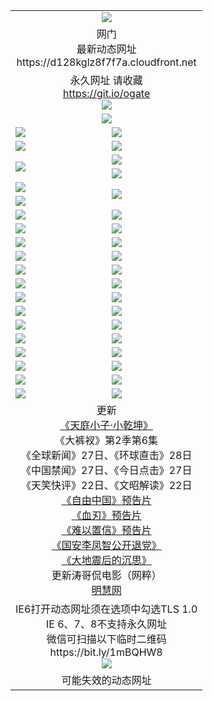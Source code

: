 ﻿<table>
  <tr></tr>
  <tr><td colspan=2 align=center><img src="https://d128kglz8f7f7a.cloudfront.net/Up/oGate.jpg" /></td></tr>
  <tr><td colspan=2 align=center>网门<br>最新动态网址
<br>https://d128kglz8f7f7a.cloudfront.net
    </td>
  </tr>
  <tr>
    <td colspan=2 align=center>永久网址 请收藏<br/><a href="https://git.io/ogate" target="_blank">https://git.io/ogate</a><br/><a href="https://d128kglz8f7f7a.cloudfront.net/Up/0WMGDL2.png" target="_blank"><img src="https://d128kglz8f7f7a.cloudfront.net/Up/0WMGD2.png"/></a></td>
    <!--td align=center>临时网址 微信用<br/><a href="https://bit.ly/1mBQHW8" target="_blank">https://bit.ly/1mBQHW8</a><br/><a href="https://d128kglz8f7f7a.cloudfront.net/Up/0WMGDL3.png" target="_blank"><img src="https://d128kglz8f7f7a.cloudfront.net/Up/0WMGD3.png"/></a></td-->
  </tr>
  <tr>
    <td colspan=2 align=center><a href="https://d128kglz8f7f7a.cloudfront.net/ogUP.aspx?name=0oGate.apk" target="_blank"><img src="https://d128kglz8f7f7a.cloudfront.net/Up/0WMAZ.jpg" /></a></td>
  </tr>
  <tr>
    <td><a href="https://d128kglz8f7f7a.cloudfront.net/ogNice.aspx" target="_blank"><img src="https://d128kglz8f7f7a.cloudfront.net/Up/0WCYY.jpg" /></a></td>
    <td><a href="https://d128kglz8f7f7a.cloudfront.net/onCO.aspx?ob=600%E4%BA%8B%E7%89%A9&op=%E5%A2%9E%E5%88%A0%E6%94%B9&args=WH1~%23%E7%B1%BB%E5%9E%8B6%E6%96%B0%E9%97%BB%7c%23%E7%B1%BB%E5%9E%8B6%E8%AF%84%E8%AE%BA&mode=" target="_blank"><img src="https://d128kglz8f7f7a.cloudfront.net/Up/0WZTT.jpg" /></a></td> 
  </tr>
  <tr>
    <td><a href="https://d128kglz8f7f7a.cloudfront.net/ogDY.aspx" target="_blank"><img src="https://d128kglz8f7f7a.cloudfront.net/Up/0FK.jpg" /></a></td>
    <td><a href="https://d128kglz8f7f7a.cloudfront.net/ogST.aspx" target="_blank"><img src="https://d128kglz8f7f7a.cloudfront.net/Up/0ST.jpg" /></a></td> 
  </tr>
  <tr>
    <td rowspan=2><a href="https://d128kglz8f7f7a.cloudfront.net/ogUP.aspx?name=WJ.mp4&count=T:1,480P:1" target="_blank"><img src="https://d128kglz8f7f7a.cloudfront.net/Up/WJ.jpg" /></a></td>
    <td><a href="https://d128kglz8f7f7a.cloudfront.net/ogUP.aspx?name=11DKC.mp4&count=T:2,2:6,1:16" target="_blank"><img src="https://d128kglz8f7f7a.cloudfront.net/Up/11DKC.jpg" /></a></td> 
  </tr>
  <tr>
    <td><a href="https://d128kglz8f7f7a.cloudfront.net/ogUP.aspx?name=LRSH.mp4&count=W:13,2:10" target="_blank"><img src="https://d128kglz8f7f7a.cloudfront.net/Up/LRSH.jpg" /></a></td>
  </tr>
  <tr>
    <td><a href="https://d128kglz8f7f7a.cloudfront.net/ogUP.aspx?name=JQR.mp4&count=2" target="_blank"><img src="https://d128kglz8f7f7a.cloudfront.net/Up/JQR.jpg" /></a></td>   
    <td rowspan=2><a href="https://d128kglz8f7f7a.cloudfront.net/ogUP.aspx?name=JP.mp4&count=9" target="_blank"><img src="https://d128kglz8f7f7a.cloudfront.net/Up/JP.jpg" /></td>
  </tr>
  <tr>
    <td><div><a href="https://d128kglz8f7f7a.cloudfront.net/ogUP.aspx?name=LRWS.mp4&count=7B:7,6B:44,5A:10,5B:35,4A:14,4B:19,3A:10,3B:26,2A:16,2B:21,1A:23,1B:29&current=7B:7" target="_blank"><img src="https://d128kglz8f7f7a.cloudfront.net/Up/LRWS.jpg" /></a></td>
  </tr>
  <tr>
    <td><a href="https://d128kglz8f7f7a.cloudfront.net/ogUP.aspx?name=SSZJ.mp4&count=SP:6,480P:8" target="_blank"><img src="https://d128kglz8f7f7a.cloudfront.net/Up/SSZJ.jpg" /></a></td>
    <td><a href="https://d128kglz8f7f7a.cloudfront.net/ogUP.aspx?name=WH.mp4" target="_blank"><img src="https://d128kglz8f7f7a.cloudfront.net/Up/WH.jpg" /></a></td>
  </tr>
  <tr>
    <td><a href="https://d128kglz8f7f7a.cloudfront.net/ogUP.aspx?name=ZY.mp4&count=2015:16" target="_blank"><img src="https://d128kglz8f7f7a.cloudfront.net/Up/ZY.jpg" /></a</td>
    <td><a href="https://d128kglz8f7f7a.cloudfront.net/ogUP.aspx?name=XTFY.mp4&count=B:2,A:24" target="_blank"><img src="https://d128kglz8f7f7a.cloudfront.net/Up/XTFY.jpg" /></a></td>
  </tr>
  <tr>
    <td><a href="https://d128kglz8f7f7a.cloudfront.net/ogUP.aspx?name=1LYF.mp4&count=2" target="_blank"><img src="https://d128kglz8f7f7a.cloudfront.net/Up/1LYF0.jpg" /></a></td>
    <td><a href="https://d128kglz8f7f7a.cloudfront.net/ogUP.aspx?name=1ZGC.mp4&count=6" target="_blank"><img src="https://d128kglz8f7f7a.cloudfront.net/Up/1ZGC0.jpg" /></a></td>
  </tr>
  <tr>
    <td><a href="https://d128kglz8f7f7a.cloudfront.net/ogUP.aspx?name=1ZKM.mp4&count=3&current=3" target="_blank"><img src="https://d128kglz8f7f7a.cloudfront.net/Up/1ZKM0.jpg" /></a></td>  
    <td><a href="https://d128kglz8f7f7a.cloudfront.net/ogUP.aspx?name=1WWY.mp4&count=6&current=6" target="_blank"><img src="https://d128kglz8f7f7a.cloudfront.net/Up/1WWY0.jpg" /></a></td>
  </tr>
  <tr>
    <td><a href="https://d128kglz8f7f7a.cloudfront.net/ogUP.aspx?name=10JGY.mp4&count=3" target="_blank"><img src="https://d128kglz8f7f7a.cloudfront.net/Up/10JGY0.jpg" /></a></td>
    <td><a href="https://d128kglz8f7f7a.cloudfront.net/ogUP.aspx?name=10CYS.mp4&count=2" target="_blank"><img src="https://d128kglz8f7f7a.cloudfront.net/Up/10CYS0.jpg" /></a></td>
  </tr>
  <tr>
    <td><a href="https://d128kglz8f7f7a.cloudfront.net/ogUP.aspx?name=4SQQ.mp4&count=201602:20,201601:21&current=201602:20" target="_blank"><img src="https://d128kglz8f7f7a.cloudfront.net/Up/4SQQ0.jpg"/></a></td>
    <td><a href="https://d128kglz8f7f7a.cloudfront.net/ogUP.aspx?name=4SHQ.mp4&count=201602:26,201601:28&current=201602:26" target="_blank"><img src="https://d128kglz8f7f7a.cloudfront.net/Up/4SHQ0.jpg"/></a></td>
  </tr>
  <tr>
    <td><a href="https://d128kglz8f7f7a.cloudfront.net/ogUP.aspx?name=4SZG.mp4&count=201602:20,201601:23&current=201602:20" target="_blank"><img src="https://d128kglz8f7f7a.cloudfront.net/Up/4SZG0.jpg"/></a></td>
    <td><a href="https://d128kglz8f7f7a.cloudfront.net/ogUP.aspx?name=4SDJ.mp4&count=201602A:23,201602B:7,201601A:48,201601B:6&current=201602A:23" target="_blank"><img src="https://d128kglz8f7f7a.cloudfront.net/Up/4SDJ0.jpg"/></a></td>
  </tr>
  <tr>
    <td><a href="https://d128kglz8f7f7a.cloudfront.net/ogUP.aspx?name=4CTX.mp4&count=201602:3,201601:4&current=201602:3" target="_blank"><img src="https://d128kglz8f7f7a.cloudfront.net/Up/4CTX0.jpg"/></a></td>
    <td><a href="https://d128kglz8f7f7a.cloudfront.net/ogUP.aspx?name=4CWZ.mp4&count=201602:3,201601:4&current=201602:3" target="_blank"><img src="https://d128kglz8f7f7a.cloudfront.net/Up/4CWZ0.jpg"/></a></td>
  </tr>
  <tr>
    <td><a href="https://d128kglz8f7f7a.cloudfront.net/onUP.aspx?name=https://dwsfx5awq5vcc.cloudfront.net/" target="_blank"><img src="https://d128kglz8f7f7a.cloudfront.net/Up/0DTW.jpg"/></a></td>
    <td><a href="https://d128kglz8f7f7a.cloudfront.net/onUP.aspx?name=https://d240ns8up8earz.cloudfront.net/acenter/" target="_blank"><img src="https://d128kglz8f7f7a.cloudfront.net/Up/0TDW.jpg" /></a></td>
  </tr>
  <tr>
    <td><a href="https://d128kglz8f7f7a.cloudfront.net/onUP.aspx?name=https://d4508d6vomz2p.cloudfront.net/gb/nsc413.htm" target="_blank"><img src="https://d128kglz8f7f7a.cloudfront.net/Up/0DJY.jpg" /></a></td>
    <td><a href="https://d128kglz8f7f7a.cloudfront.net/onUP.aspx?name=https://d3bxwq7vzudb5l.cloudfront.net/xtr/gb/prog204.html" target="_blank"><img src="https://d128kglz8f7f7a.cloudfront.net/Up/0XTR.jpg" /></a></td>
  </tr>
  <tr>
    <td><a href="https://d128kglz8f7f7a.cloudfront.net/onUP.aspx?name=https://d3aj00iefsmfgc.cloudfront.net/" target="_blank"><img src="https://d128kglz8f7f7a.cloudfront.net/Up/0MHW.jpg" /></a></td>
    <td><a href="https://d128kglz8f7f7a.cloudfront.net/onUP.aspx?name=https://d1lcj91uv80klr.cloudfront.net/" target="_blank"><img src="https://d128kglz8f7f7a.cloudfront.net/Up/0ZJW.jpg" /></a></td>
  </tr>
  <tr>
    <td><a href="https://d128kglz8f7f7a.cloudfront.net/ogUP.aspx?name=0FG.zip" target="_blank"><img src="https://d128kglz8f7f7a.cloudfront.net/Up/0FG.jpg" /></a></td>
    <td><a href="https://d128kglz8f7f7a.cloudfront.net/ogUP.aspx?name=0FGA.apk" target="_blank"><img src="https://d128kglz8f7f7a.cloudfront.net/Up/0FGA.jpg" /></a></td>
  </tr>
  <tr>
    <td><a href="https://d128kglz8f7f7a.cloudfront.net/ogUP.aspx?name=0U.zip" target="_blank"><img src="https://d128kglz8f7f7a.cloudfront.net/Up/0U.jpg" /></a></td>
    <td><a href="https://d128kglz8f7f7a.cloudfront.net/ogUP.aspx?name=0UA.apk" target="_blank"><img src="https://d128kglz8f7f7a.cloudfront.net/Up/0UA.jpg" /></a></td>
  </tr>
  <tr>
    <td><a href="https://d128kglz8f7f7a.cloudfront.net/ogUP.aspx?name=0iPPOTV.zip" target="_blank"><img src="https://d128kglz8f7f7a.cloudfront.net/Up/0iPPOTV.jpg" /></a></td>
    <td><a href="https://d128kglz8f7f7a.cloudfront.net/ogUP.aspx?name=0iNTD.apk" target="_blank"><img src="https://d128kglz8f7f7a.cloudfront.net/Up/0iNTD.jpg" /></a></td>
  </tr>
  <tr>
    <td colspan=2 align=center>更新<br>
      <a href="https://d128kglz8f7f7a.cloudfront.net/ogUP.aspx?name=1XQK.mp4&count=13" target="_blank">《天庭小子·小乾坤》</a><br>
      《大裤衩》第2季第6集<br>
      《全球新闻》27日、《环球直击》28日<br>
      《中国禁闻》27日、《今日点击》27日<br>
      《天笑快评》22日、《文昭解读》22日<br>
      <a href="https://d128kglz8f7f7a.cloudfront.net/ogUP.aspx?name=11ZYZG0.mp4" target="_blank">《自由中国》预告片</a><br>
      <a href="https://d128kglz8f7f7a.cloudfront.net/ogUP.aspx?name=11XR.mp4" target="_blank">《血刃》预告片</a><br>
      <a href="https://d128kglz8f7f7a.cloudfront.net/ogUP.aspx?name=11NYZX.mp4&count=2" target="_blank">《难以置信》预告片</a><br>
      <a href="https://d128kglz8f7f7a.cloudfront.net/ogUP.aspx?name=4LFZ.mp4" target="_blank">《国安李凤智公开退党》</a><br>
      <a href="https://d128kglz8f7f7a.cloudfront.net/ogUP.aspx?name=4DDZHDCS.mp4" target="_blank">《大地震后的沉思》</a><br>
      更新涛哥侃电影（网粹）<br>
      <a href="https://d128kglz8f7f7a.cloudfront.net/onUP.aspx?name=https://www.minghui.org/" target="_blank">明慧网</a></td>
    </td>
  </tr>
  <tr>
    <td colspan=2 align=center>IE6打开动态网址须在选项中勾选TLS 1.0<br/>IE 6、7、8不支持永久网址<br/>
      微信可扫描以下临时二维码<br/>https://bit.ly/1mBQHW8<br/><a href="https://d128kglz8f7f7a.cloudfront.net/Up/0WMGDL3.png" target="_blank"><img src="https://d128kglz8f7f7a.cloudfront.net/Up/0WMGD3.png"/></a><br>
  </tr>
  <tr>
    <td colspan=2 align=center>可能失效的动态网址
    </td>
  </tr>
</table>
